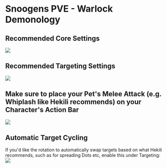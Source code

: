 # Snoogens PVE - Warlock Demonology  
## Recommended Core Settings  
![](https://i.imgur.com/Dguhmc5.png)   

## Recommended Targeting Settings  
![](https://i.imgur.com/6In5dkC.png)  

## Make sure to place your Pet's Melee Attack (e.g. Whiplash like Hekili recommends) on your Character's Action Bar  
![](https://i.imgur.com/n35VKcr.png)  

## Automatic Target Cycling  
If you'd like the rotation to automatically swap targets based on what Hekili recommends, such as for spreading Dots etc, enable this under Targeting:  
![](https://i.imgur.com/1rDyIp7.png)  
